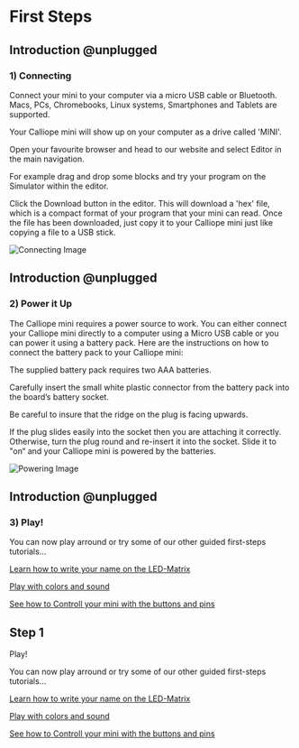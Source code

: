 # First Steps

## Introduction @unplugged

### 1) Connecting

Connect your mini to your computer via a micro USB cable or Bluetooth. Macs, PCs, Chromebooks, Linux systems, Smartphones and Tablets are supported.

Your Calliope mini will show up on your computer as a drive called 'MINI'.

Open your favourite browser and head to our website and select Editor in the main navigation.

For example drag and drop some blocks and try your program on the Simulator within the editor.

Click the Download button in the editor. This will download a 'hex' file, which is a compact format of your program that your mini can read. Once the file has been downloaded, just copy it to your Calliope mini just like copying a file to a USB stick.

![Connecting Image](/calliope/firststeps/connecting.jpg)


## Introduction @unplugged

### 2) Power it Up

The Calliope mini requires a power source to work. You can either connect your Calliope mini directly to a computer using a Micro USB cable or you can power it using a battery pack.
Here are the instructions on how to connect the battery pack to your Calliope mini:

The supplied battery pack requires two AAA batteries.

Carefully insert the small white plastic connector from the battery pack into the board’s battery socket.

Be careful to insure that the ridge on the plug is facing upwards.

If the plug slides easily into the socket then you are attaching it correctly. Otherwise, turn the plug round and re-insert it into the socket. Slide it to "on“ and your Calliope mini is powered by the batteries.

![Powering Image](/calliope/firststeps/powerItUp.png)


## Introduction @unplugged

### 3) Play!

You can now play arround or try some of our other guided first-steps tutorials...

[Learn how to write your name on the LED-Matrix](#tutorial:/calliope/firststeps/5x5LED)

[Play with colors and sound](#tutorial:/calliope/firststeps/Output)

[See how to Controll your mini with the buttons and pins](#tutorial:/calliope/firststeps/Inputs)


## Step 1

Play!

You can now play arround or try some of our other guided first-steps tutorials...

[Learn how to write your name on the LED-Matrix](#tutorial:/calliope/firststeps/5x5LED)

[Play with colors and sound](#tutorial:/calliope/firststeps/Output)

[See how to Controll your mini with the buttons and pins](#tutorial:/calliope/firststeps/Inputs)